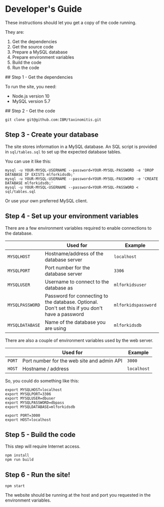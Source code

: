 # Developer's Guide

These instructions should let you get a copy of the code running.

They are:
1. Get the dependencies
2. Get the source code
3. Prepare a MySQL database
4. Prepare environment variables
5. Build the code
6. Run the code


## Step 1 - Get the dependencies

To run the site, you need:
- Node.js version 10
- MySQL version 5.7

## Step 2 - Get the code

`git clone git@github.com:IBM/taxinomitis.git`

## Step 3 - Create your database

The site stores information in a MySQL database. An SQL script is provided in `sql/tables.sql` to set up the expected database tables.

You can use it like this:
```
mysql -u YOUR-MYSQL-USERNAME --password=YOUR-MYSQL-PASSWORD -e 'DROP DATABASE IF EXISTS mlforkidsdb;'
mysql -u YOUR-MYSQL-USERNAME --password=YOUR-MYSQL-PASSWORD -e 'CREATE DATABASE mlforkidsdb;'
mysql -u YOUR-MYSQL-USERNAME --password=YOUR-MYSQL-PASSWORD < sql/tables.sql
```

Or use your own preferred MySQL client.

## Step 4 - Set up your environment variables

There are a few environment variables required to enable connections to the database.

|                 | Used for | Example |
| --------------- | -------- | ------- |
| `MYSQLHOST`     | Hostname/address of the database server | `localhost`     |
| `MYSQLPORT`     | Port number for the database server     | `3306`          |
| `MYSQLUSER`     | Username to connect to the database as  | `mlforkidsuser` |
| `MYSQLPASSWORD` | Password for connecting to the database. Optional. Don't set this if you don't have a password | `mlforkidspassword` |
| `MYSQLDATABASE` | Name of the database you are using      | `mlforkidsdb` |

There are also a couple of environment variables used by the web server.

|                 | Used for | Example |
| --------------- | -------- | ------- |
| `PORT`          | Port number for the web site and admin API | `3000`      |
| `HOST`          | Hostname / address                         | `localhost` |

So, you could do something like this:

```
export MYSQLHOST=localhost
export MYSQLPORT=3306
export MYSQLUSER=dbuser
export MYSQLPASSWORD=dbpass
export MYSQLDATABASE=mlforkidsdb

export PORT=3000
export HOST=localhost
```

## Step 5 - Build the code

This step will require Internet access.

```
npm install
npm run build
```

## Step 6 - Run the site!

```
npm start
```

The website should be running at the host and port you requested in the environment variables.
